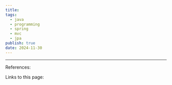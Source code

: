 ```yaml
---
title: 
tags:
  - java
  - programming
  - spring
  - mvc
  - jpa
publish: true
date: 2024-11-30
---
```




---
References: 

Links to this page: 